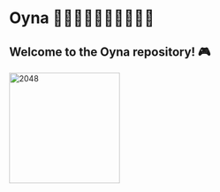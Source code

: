 # Oyna 💃🏻🕺🏻💃🏿🕺🏿💃🕺

## Welcome to the **Oyna** repository! 🎮



<img src="https://raw.githubusercontent.com/kamyarmg/oyna/refs/heads/main/docs/images/2048.png" alt="2048" width=200/> 